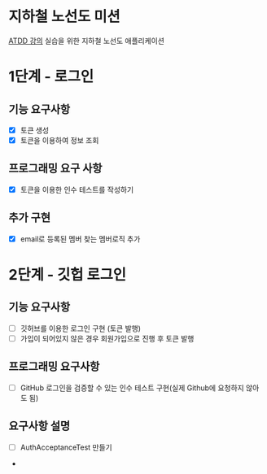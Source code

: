 # 지하철 노선도 미션
[ATDD 강의](https://edu.nextstep.camp/c/R89PYi5H) 실습을 위한 지하철 노선도 애플리케이션

# 1단계 - 로그인
## 기능 요구사항
* [x] 토큰 생성
* [x] 토큰을 이용하여 정보 조회

## 프로그래밍 요구 사항
* [x] 토큰을 이용한 인수 테스트를 작성하기

## 추가 구현
* [x] email로 등록된 멤버 찾는 멤버로직 추가

# 2단계 - 깃헙 로그인
## 기능 요구사항
* [ ] 깃허브를 이용한 로그인 구현 (토큰 발행)
* [ ] 가입이 되어있지 않은 경우 회원가입으로 진행 후 토큰 발행

## 프로그래밍 요구사항
* [ ] GitHub 로그인을 검증할 수 있는 인수 테스트 구현(실제 Github에 요청하지 않아도 됨)

## 요구사항 설명
* [ ] AuthAcceptanceTest 만들기
* 